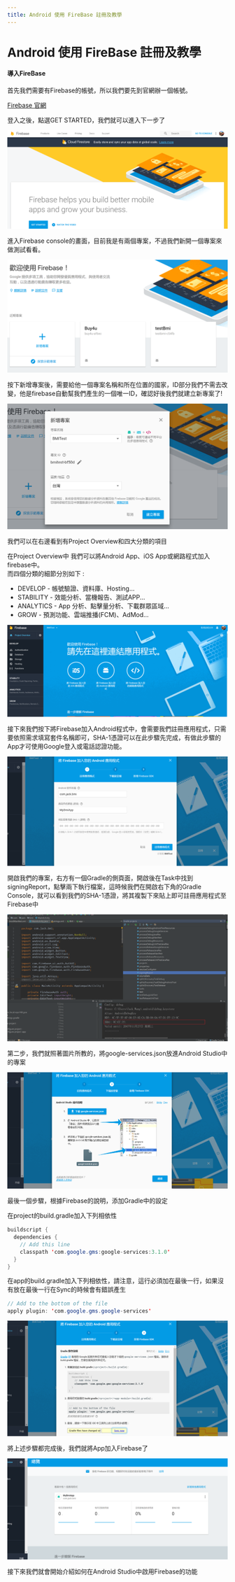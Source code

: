```yaml
---
title: Android 使用 FireBase 註冊及教學
---
```


<html>
  <head>
  <!-- Favicon and touch icons -->
<link type="image/x-icon" href="/img/favicon.ico" rel="icon" />
<link type="image/x-icon" href="/img/favicon.ico" rel="shortcut icon" />
<link type="image/x-icon" href="/img/favicon.ico" rel="bookmark" />

<!-- Favicon for Chrome -->
<link rel="icon" type="image/png" href="/img/bookicon.png" />

<!-- Favicon for Safari Web Clips-->
<link rel="apple-touch-icon-precomposed" href="/img/bookicon.png" />
<link rel='apple-touch-icon-precomposed' sizes="76x76" href="/img/bookicon.png" />
<link rel='apple-touch-icon-precomposed' sizes="114x114" href="/img/bookicon.png" />
<link rel='apple-touch-icon-precomposed' sizes="120x120" href="/img/bookicon.png" />
<link rel='apple-touch-icon-precomposed' sizes="144x144" href="/img/bookicon.png" />
<link rel='apple-touch-icon-precomposed' sizes="152x152" href="/img/bookicon.png" />

<!-- Favicon for Win10 Edge -->
<meta name="msapplication-TileImage" content="/img/bookicon.png">
<meta name="msapplication-TileColor" content="#226533">



  </head>
  <meta name="viewport" content="width=device-width, initial-scale=1">
  <link rel="stylesheet" href="https://www.w3schools.com/w3css/4/w3.css">
  <style>
      .w3-theme {color:#fff !important;background-color:rgb(90, 180, 207) !important}
      .w3-btn {background-color:rgb(90, 180, 207);margin-bottom:4px}
      .w3-code{border-left:4px solid rgb(90, 180, 207)}
      .myMenu {margin-bottom:150px}
  </style>
  <link rel="stylesheet" href="https://cdnjs.cloudflare.com/ajax/libs/font-awesome/4.7.0/css/font-awesome.min.css">
</html>

# Android 使用 FireBase 註冊及教學

#### 導入FireBase

首先我們需要有Firebase的帳號，所以我們要先到官網辦一個帳號。  

[Firebase 官網](https://firebase.google.com/)  

登入之後，點選GET STARTED，我們就可以進入下一步了      

![FirebaseLogin](https://raw.githubusercontent.com/jack610336/jack610336.github.io/master/img/firebaseLogin.png "FirebaseLogin")

進入Firebase console的畫面，目前我是有兩個專案，不過我們新開一個專案來做測試看看。   

![FirebaseConsole](https://raw.githubusercontent.com/jack610336/jack610336.github.io/master/img/firebaseConsole.png "FirebaseConsole")

按下新增專案後，需要給他一個專案名稱和所在位置的國家，ID部分我們不需去改變，他是firebase自動幫我們產生的一個唯一ID，確認好後我們就建立新專案了!

![bmitest](https://raw.githubusercontent.com/jack610336/jack610336.github.io/master/img/bmitest.png "bmitest")

我們可以在右邊看到有Project Overview和四大分類的項目

在Project Overview中 我們可以將Android App、iOS App或網路程式加入firebase中。    
而四個分類的細節分別如下 :

* DEVELOP - 帳號驗證、資料庫、Hosting...
* STABILITY - 效能分析、當機報告、測試APP...
* ANALYTICS - App 分析、點擊量分析、下載群眾區域...
* GROW - 預測功能、雲端推播(FCM)、AdMod...

![firebaseFirstLogin](https://raw.githubusercontent.com/jack610336/jack610336.github.io/master/img/firebaseFirstLogin.png "firebaseFirstLogin")

接下來我們按下將Firebase加入Android程式中，會需要我們註冊應用程式，只需要依照需求填寫套件名稱即可，SHA-1憑證可以在此步驟先完成，有做此步驟的App才可使用Google登入或電話認證功能。

![addFirebaseToProject](https://raw.githubusercontent.com/jack610336/jack610336.github.io/master/img/addFirebaseToProject.png "addFirebaseToProject")

開啟我們的專案，右方有一個Gradle的側頁面，開啟後在Task中找到signingReport，點擊兩下執行檔案，這時候我們在開啟右下角的Gradle Console，就可以看到我們的SHA-1憑證，將其複製下來貼上即可註冊應用程式至Firebase中

![signingReport](https://raw.githubusercontent.com/jack610336/jack610336.github.io/master/img/signingReport.png "signingReport")

第二步，我們就照著圖片所教的，將google-services.json放進Android Studio中的專案

![addFirebaseToProject2](https://raw.githubusercontent.com/jack610336/jack610336.github.io/master/img/addFirebaseToProject2.png "addFirebaseToProject2")

最後一個步驟，根據Firebase的說明，添加Gradle中的設定

在project的build.gradle加入下列相依性

``` java
buildscript {
  dependencies {
    // Add this line
    classpath 'com.google.gms:google-services:3.1.0'
  }
}
```

在app的build.gradle加入下列相依性，請注意，這行必須加在最後一行，如果沒有放在最後一行在Sync的時候會有錯誤產生

``` java
// Add to the bottom of the file
apply plugin: 'com.google.gms.google-services'
```

![addFirebaseToProject3](https://raw.githubusercontent.com/jack610336/jack610336.github.io/master/img/addFirebaseToProject3.png "addFirebaseToProject3")

將上述步驟都完成後，我們就將App加入Firebase了    

![finished](https://raw.githubusercontent.com/jack610336/jack610336.github.io/master/img/finished.png "finished")

接下來我們就會開始介紹如何在Android Studio中啟用Firebase的功能    
